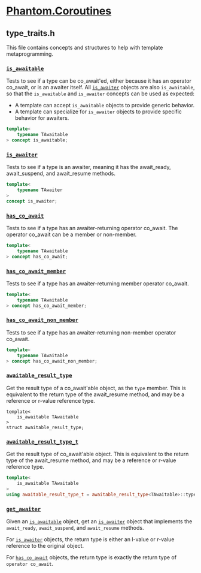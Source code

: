 # [Phantom.Coroutines](../README.md)

## type_traits.h

This file contains concepts and structures to help with template metaprogramming.

### [```is_awaitable```](#is_awaitable)

Tests to see if a type can be co_await'ed, either because it has 
an operator co_await, or is an awaiter itself.
All [```is_awaiter```](type_traits.md#is_awaitable) objects
are also ```is_awaitable```, so that the ```is_awaitable``` and ```is_awaiter```
concepts can be used as expected:

* A template can accept ```is_awaitable``` objects to provide generic behavior.
* A template can specialize for ```is_awaiter``` objects to provide specific behavior
  for awaiters.

```c++
template<
    typename TAwaitable
> concept is_awaitable;
```

### [```is_awaiter```](#is_awaiter)

Tests to see if a type is an awaiter, meaning it has the await_ready,
await_suspend, and await_resume methods.
```c++
template<
    typename TAwaiter
>
concept is_awaiter;
```

### [```has_co_await```](#has_co_await)

Tests to see if a type has an awaiter-returning operator co_await.
The operator co_await can be a member or non-member.
```c++
template<
    typename TAwaitable
> concept has_co_await;
```

### [```has_co_await_member```](#has_co_await_member)

Tests to see if a type has an awaiter-returning member operator co_await.
```c++
template<
    typename TAwaitable
> concept has_co_await_member;
```

### [```has_co_await_non_member```](#has_co_await_non_member)

Tests to see if a type has an awaiter-returning non-member operator co_await.
```c++
template<
    typename TAwaitable
> concept has_co_await_non_member;
```

### [```awaitable_result_type```](#awaitable_result_type)

Get the result type of a co_await'able object, as the ```type``` member.
This is equivalent to the return type of the await_resume method,
and may be a reference or r-value reference type.
```
template<
    is_awaitable TAwaitable
>
struct awaitable_result_type;
```

### [```awaitable_result_type_t```](#awaitable_result_type_t)

Get the result type of co_await'able object.
This is equivalent to the return type of the await_resume method,
and may be a reference or r-value reference type.
```c++
template<
    is_awaitable TAwaitable
>
using awaitable_result_type_t = awaitable_result_type<TAwaitable>::type;
```

### [```get_awaiter```](#get_awaiter)

Given an [```is_awaitable```](type_traits.md#is_awaitable) object,
get an [```is_awaiter```](type_traits.md#is_awaiter) object that implements
the ```await_ready```, ```await_suspend```, and ```await_resume``` methods.

For [```is_awaiter```](type_traits.md#is_awaiter) objects, the return
type is either an l-value or r-value reference to the original object.

For [```has_co_await```](type_traits.md#has_co_await) objects,
the return type is exactly the return type of ```operator co_await```.
